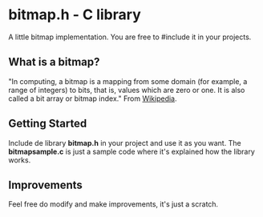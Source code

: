 # bitmap.h - C library
A little bitmap implementation. You are free to #include it in your projects.

## What is a bitmap?
"In computing, a bitmap is a mapping from some domain (for example, a range of integers) to bits, that is, values which are zero or one. It is also called a bit array or bitmap index." 
From [Wikipedia](https://en.wikipedia.org/wiki/Bitmap).

## Getting Started
Include de library **bitmap.h** in your project and use it as you want. The **bitmapsample.c** is just a sample code where it's explained how the library works.

## Improvements
Feel free do modify and make improvements, it's just a scratch.
